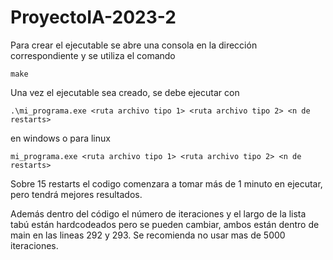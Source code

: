 # ProyectoIA-2023-2

Para crear el ejecutable se abre una consola en la dirección correspondiente y se utiliza el comando 

```
make
```

Una vez el ejecutable sea creado, se debe ejecutar  con 

```
.\mi_programa.exe <ruta archivo tipo 1> <ruta archivo tipo 2> <n de restarts> 
```

en windows o para linux

```
mi_programa.exe <ruta archivo tipo 1> <ruta archivo tipo 2> <n de restarts> 
```

Sobre 15 restarts el codigo comenzara a tomar más de 1 minuto en ejecutar, pero tendrá mejores resultados.

Además dentro del código el número de iteraciones y el largo de la lista tabú están hardcodeados pero se pueden cambiar, ambos están dentro de main en las lineas 292 y 293. Se recomienda no usar mas de 5000 iteraciones.